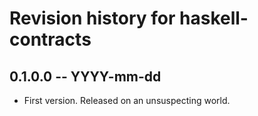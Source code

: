 # Revision history for haskell-contracts

## 0.1.0.0  -- YYYY-mm-dd

* First version. Released on an unsuspecting world.

